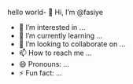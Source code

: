 hello world- 👋 Hi, I’m @fasiye
- 👀 I’m interested in ...
- 🌱 I’m currently learning ...
- 💞️ I’m looking to collaborate on ...
- 📫 How to reach me ...
- 😄 Pronouns: ...
- ⚡ Fun fact: ...

<!---
fasiye/fasiye is a ✨ special ✨ repository because its `README.md` (this file) appears on your GitHub profile.
You can click the Preview link to take a look at your changes.
--->
